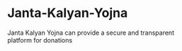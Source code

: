 # Janta-Kalyan-Yojna
Janta Kalyan Yojna can provide a secure and transparent platform for donations
